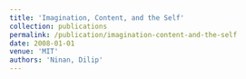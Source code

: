 ```yaml
---
title: 'Imagination, Content, and the Self'
collection: publications
permalink: /publication/imagination-content-and-the-self
date: 2008-01-01
venue: 'MIT'
authors: 'Ninan, Dilip'
---
```

